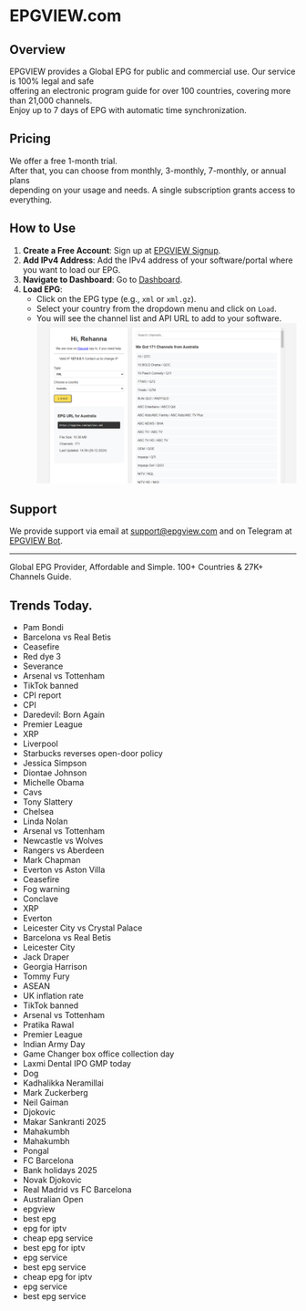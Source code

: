 # EPGVIEW.com



## Overview
EPGVIEW provides a Global EPG for public and commercial use. Our service is 100% legal and safe\
offering an electronic program guide for over 100 countries, covering more than 21,000 channels.\
Enjoy up to 7 days of EPG with automatic time synchronization.

## Pricing
We offer a free 1-month trial. \
After that, you can choose from monthly, 3-monthly, 7-monthly, or annual plans \
depending on your usage and needs. A single subscription grants access to everything.

## How to Use
1. **Create a Free Account**: Sign up at [EPGVIEW Signup](https://epgview.com/signup.php).
2. **Add IPv4 Address**: Add the IPv4 address of your software/portal where you want to load our EPG.
3. **Navigate to Dashboard**: Go to [Dashboard](https://epgview.com/dashboard.php).
4. **Load EPG**:
   - Click on the EPG type (e.g., `xml` or `xml.gz`).
   - Select your country from the dropdown menu and click on `Load`.
   - You will see the channel list and API URL to add to your software.
![EPGVIEW](img/dashboard.png)
## Support
We provide support via email at [support@epgview.com](mailto:support@epgview.com) and on Telegram at [EPGVIEW Bot](https://t.me/epgview_bot).

---

Global EPG Provider, Affordable and Simple. 100+ Countries & 27K+ Channels Guide.

## Trends Today.

- Pam Bondi
- Barcelona vs Real Betis
- Ceasefire
- Red dye 3
- Severance
- Arsenal vs Tottenham
- TikTok banned
- CPI report
- CPI
- Daredevil: Born Again
- Premier League
- XRP
- Liverpool
- Starbucks reverses open-door policy
- Jessica Simpson
- Diontae Johnson
- Michelle Obama
- Cavs
- Tony Slattery
- Chelsea
- Linda Nolan
- Arsenal vs Tottenham
- Newcastle vs Wolves
- Rangers vs Aberdeen
- Mark Chapman
- Everton vs Aston Villa
- Ceasefire
- Fog warning
- Conclave
- XRP
- Everton
- Leicester City vs Crystal Palace
- Barcelona vs Real Betis
- Leicester City
- Jack Draper
- Georgia Harrison
- Tommy Fury
- ASEAN
- UK inflation rate
- TikTok banned
- Arsenal vs Tottenham
- Pratika Rawal
- Premier League
- Indian Army Day
- Game Changer box office collection day
- Laxmi Dental IPO GMP today
- Dog
- Kadhalikka Neramillai
- Mark Zuckerberg
- Neil Gaiman
- Djokovic
- Makar Sankranti 2025
- Mahakumbh
- Mahakumbh
- Pongal
- FC Barcelona
- Bank holidays 2025
- Novak Djokovic
- Real Madrid vs FC Barcelona
- Australian Open
- epgview
- best epg
- epg for iptv
- cheap epg service
- best epg for iptv
- epg service
- best epg service
- cheap epg for iptv
- epg service
- best epg service
